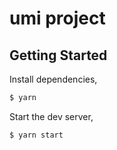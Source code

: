 # umi project

## Getting Started


Install dependencies,

```bash
$ yarn
```

Start the dev server,

```bash
$ yarn start
```
